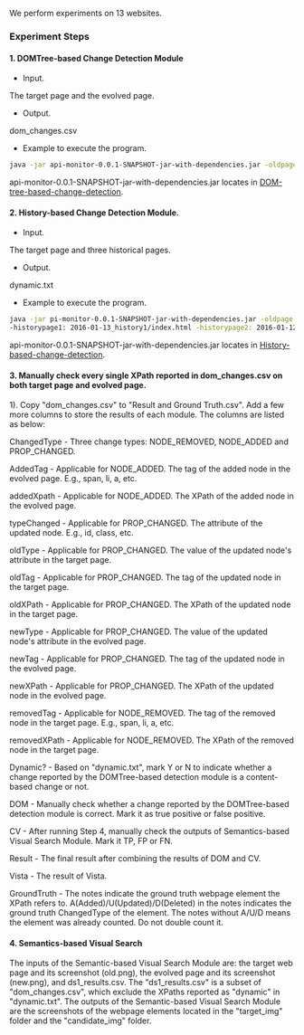We perform experiments on 13 websites. 
### Experiment Steps

#### 1. DOMTree-based Change Detection Module
+ Input.

The target page and the evolved page.
+ Output.

dom_changes.csv

+ Example to execute the program.

```bash
java -jar api-monitor-0.0.1-SNAPSHOT-jar-with-dependencies.jar -oldpage: w3schools/2016.html -newpage: w3schools/2019.html
```
api-monitor-0.0.1-SNAPSHOT-jar-with-dependencies.jar locates in [DOM-tree-based-change-detection](/DOM-tree-based-change-detection).

#### 2. History-based Change Detection Module.
+ Input.

The target page and three historical pages.

+ Output.

dynamic.txt

+ Example to execute the program.

```bash
java -jar pi-monitor-0.0.1-SNAPSHOT-jar-with-dependencies.jar -oldpage: w3schools/2016.html
-historypage1: 2016-01-13_history1/index.html -historypage2: 2016-01-12_history2/index.html -historypage3: 2016-01-11_history3/index.html
```
api-monitor-0.0.1-SNAPSHOT-jar-with-dependencies.jar locates in [History-based-change-detection](/History-based-change-detection).
#### 3. Manually check every single XPath reported in dom_changes.csv on both target page and evolved page.
1). Copy "dom_changes.csv" to "Result and Ground Truth.csv". Add a few more columns to store the results of each module. The columns are listed as below:

ChangedType - Three change types: NODE_REMOVED, NODE_ADDED and PROP_CHANGED.

AddedTag - Applicable for NODE_ADDED. The tag of the added node in the evolved page. E.g., span, li, a, etc.

addedXpath - Applicable for NODE_ADDED. The XPath of the added node in the evolved page.

typeChanged - Applicable for PROP_CHANGED. The attribute of the updated node. E.g., id, class, etc.

oldType - Applicable for PROP_CHANGED. The value of the updated node's attribute in the target page.

oldTag - Applicable for PROP_CHANGED. The tag of the updated node in the target page.

oldXPath - Applicable for PROP_CHANGED. The XPath of the updated node in the target page.

newType - Applicable for PROP_CHANGED. The value of the updated node's attribute in the evolved page.

newTag - Applicable for PROP_CHANGED. The tag of the updated node in the evolved page.

newXPath - Applicable for PROP_CHANGED. The XPath of the updated node in the evolved page.

removedTag - Applicable for NODE_REMOVED. The tag of the removed node in the target page. E.g., span, li, a, etc.

removedXPath - Applicable for NODE_REMOVED. The XPath of the removed node in the target page.

Dynamic? - Based on "dynamic.txt", mark Y or N to indicate whether a change reported by the DOMTree-based detection module is a content-based change or not.

DOM - Manually check whether a change reported by the DOMTree-based detection module is correct. Mark it as true positive or false positive.

CV - After running Step 4, manually check the outputs of Semantics-based Visual Search Module. Mark it TP, FP or FN.

Result - The final result after combining the results of DOM and CV.

Vista - The result of Vista.

GroundTruth - The notes indicate the ground truth webpage element the XPath refers to. A(Added)/U(Updated)/D(Deleted) in the notes indicates the ground truth ChangedType of the element. The notes without A/U/D means the element was already counted. Do not double count it.

#### 4. Semantics-based Visual Search 
The inputs of the Semantic-based Visual Search Module are: the target web page and its screenshot (old.png), the evolved page and its screenshot (new.png), and ds1_results.csv. The "ds1_results.csv" is a subset of "dom_changes.csv", which exclude the XPaths reported as "dynamic" in "dynamic.txt".
The outputs of the Semantic-based Visual Search Module are the screenshots of the webpage elements located in the "target_img" folder and the "candidate_img" folder. 


